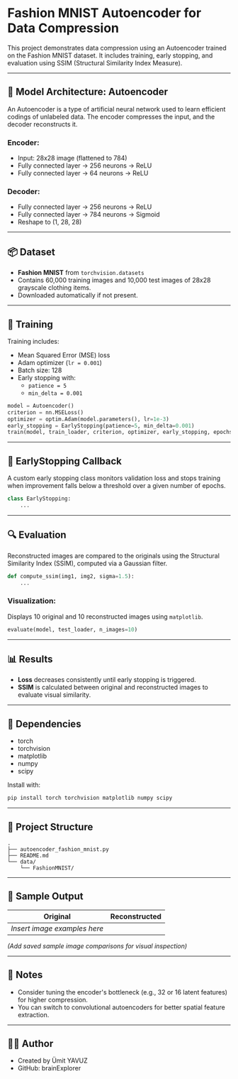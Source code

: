 # Fashion MNIST Autoencoder for Data Compression

This project demonstrates data compression using an Autoencoder trained on the Fashion MNIST dataset. It includes training, early stopping, and evaluation using SSIM (Structural Similarity Index Measure).

---

## 🧠 Model Architecture: Autoencoder

An Autoencoder is a type of artificial neural network used to learn efficient codings of unlabeled data. The encoder compresses the input, and the decoder reconstructs it.

### Encoder:
- Input: 28x28 image (flattened to 784)
- Fully connected layer → 256 neurons → ReLU
- Fully connected layer → 64 neurons → ReLU

### Decoder:
- Fully connected layer → 256 neurons → ReLU
- Fully connected layer → 784 neurons → Sigmoid
- Reshape to (1, 28, 28)

---

## 📦 Dataset

- **Fashion MNIST** from `torchvision.datasets`
- Contains 60,000 training images and 10,000 test images of 28x28 grayscale clothing items.
- Downloaded automatically if not present.

---

## 🔄 Training

Training includes:
- Mean Squared Error (MSE) loss
- Adam optimizer (`lr = 0.001`)
- Batch size: 128
- Early stopping with:
  - `patience = 5`
  - `min_delta = 0.001`

```python
model = Autoencoder()
criterion = nn.MSELoss()
optimizer = optim.Adam(model.parameters(), lr=1e-3)
early_stopping = EarlyStopping(patience=5, min_delta=0.001)
train(model, train_loader, criterion, optimizer, early_stopping, epochs=50)
```

---

## 🛑 EarlyStopping Callback

A custom early stopping class monitors validation loss and stops training when improvement falls below a threshold over a given number of epochs.

```python
class EarlyStopping:
    ...
```

---

## 🔍 Evaluation

Reconstructed images are compared to the originals using the Structural Similarity Index (SSIM), computed via a Gaussian filter.

```python
def compute_ssim(img1, img2, sigma=1.5):
    ...
```

### Visualization:
Displays 10 original and 10 reconstructed images using `matplotlib`.

```python
evaluate(model, test_loader, n_images=10)
```

---

## 📊 Results

- **Loss** decreases consistently until early stopping is triggered.
- **SSIM** is calculated between original and reconstructed images to evaluate visual similarity.

---

## 🧰 Dependencies

- torch
- torchvision
- matplotlib
- numpy
- scipy

Install with:

```bash
pip install torch torchvision matplotlib numpy scipy
```

---

## 📁 Project Structure

```
.
├── autoencoder_fashion_mnist.py
├── README.md
└── data/
    └── FashionMNIST/
```

---

## 📸 Sample Output

| Original | Reconstructed |
|----------|---------------|
| _Insert image examples here_ |

_(Add saved sample image comparisons for visual inspection)_

---

## 📌 Notes

- Consider tuning the encoder's bottleneck (e.g., 32 or 16 latent features) for higher compression.
- You can switch to convolutional autoencoders for better spatial feature extraction.

---

## 👨‍💻 Author

- Created by Ümit YAVUZ
- GitHub: brainExplorer
